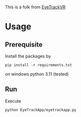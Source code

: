This is a folk from [EyeTrackVR](https://github.com/EyeTrackVR/EyeTrackVR)

# Usage

## Prerequisite

Install the packages by

```pip install -r requirements.txt```

on windows python 3.11 (tested)

## Run

Execute

```python EyeTrackApp/eyetrackapp.py```
